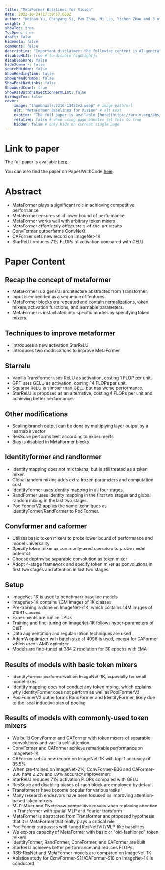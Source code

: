 ```yaml
---
title: "MetaFormer Baselines for Vision"
date: 2022-10-24T17:59:57.000Z
author: "Weihao Yu, Chenyang Si, Pan Zhou, Mi Luo, Yichen Zhou and 3 others"
weight: 2
showToc: true
TocOpen: true
draft: false
hidemeta: false
comments: false
description: "Important disclaimer: the following content is AI-generated, please make sure to fact check the presented information by reading the full paper."
disableHLJS: true # to disable highlightjs
disableShare: false
hideSummary: false
searchHidden: false
ShowReadingTime: false
ShowBreadCrumbs: false
ShowPostNavLinks: false
ShowWordCount: true
ShowRssButtonInSectionTermList: false
UseHugoToc: false
cover:
    image: "thumbnails/2210-13452v2.webp" # image path/url
    alt: "MetaFormer Baselines for Vision" # alt text
    caption: "The full paper is available [here](https://arxiv.org/abs/2210.13452)." # display caption under cover
    relative: false # when using page bundles set this to true
    hidden: false # only hide on current single page
---
```


# Link to paper
The full paper is available [here](https://arxiv.org/abs/2210.13452).

You can also find the paper on PapersWithCode [here](https://paperswithcode.com/paper/metaformer-baselines-for-vision).

# Abstract
- MetaFormer plays a significant role in achieving competitive performance
- MetaFormer ensures solid lower bound of performance
- MetaFormer works well with arbitrary token mixers
- MetaFormer effortlessly offers state-of-the-art results
- ConvFormer outperforms ConvNeXt
- CAFormer sets new record on ImageNet-1K
- StarReLU reduces 71% FLOPs of activation compared with GELU

# Paper Content

## Recap the concept of metaformer
- MetaFormer is a general architecture abstracted from Transformer.
- Input is embedded as a sequence of features.
- MetaFormer blocks are repeated and contain normalizations, token mixers, activation functions, and learnable parameters.
- MetaFormer is instantiated into specific models by specifying token mixers.

## Techniques to improve metaformer
- Introduces a new activation StarReLU
- Introduces two modifications to improve MetaFormer

## Starrelu
- Vanilla Transformer uses ReLU as activation, costing 1 FLOP per unit.
- GPT uses GELU as activation, costing 14 FLOPs per unit.
- Squared ReLU is simpler than GELU but has worse performance.
- StarReLU is proposed as an alternative, costing 4 FLOPs per unit and achieving better performance.

## Other modifications
- Scaling branch output can be done by multiplying layer output by a learnable vector
- ResScale performs best according to experiments
- Bias is disabled in MetaFormer blocks

## Identityformer and randformer
- Identity mapping does not mix tokens, but is still treated as a token mixer.
- Global random mixing adds extra frozen parameters and computation cost.
- IdentityFormer uses identity mapping in all four stages.
- RandFormer uses identity mapping in the first two stages and global random mixing in the last two stages.
- PoolFormerV2 applies the same techniques as IdentityFormer/RandFormer to PoolFormer.

## Convformer and caformer
- Utilizes basic token mixers to probe lower bound of performance and model universality
- Specify token mixer as commonly-used operators to probe model potential
- Choose depthwise separable convolution as token mixer
- Adopt 4-stage framework and specify token mixer as convolutions in first two stages and attention in last two stages

## Setup
- ImageNet-1K is used to benchmark baseline models
- ImageNet-1K contains 1.3M images of 1K classes
- Pre-training is done on ImageNet-21K, which contains 14M images of 21841 classes
- Experiments are run on TPUs
- Training and fine-tuning on ImageNet-1K follows hyper-parameters of DeiT
- Data augmentation and regularization techniques are used
- AdamW optimizer with batch size of 4096 is used, except for CAFormer which uses LAMB optimizer
- Models are fine-tuned at 384 2 resolution for 30 epochs with EMA

## Results of models with basic token mixers
- IdentityFormer performs well on ImageNet-1K, especially for small model sizes
- Identity mapping does not conduct any token mixing, which explains why IdentityFormer does not perform as well as PoolFormerV2
- PoolFormerV2 outperforms RandFormer and IdentityFormer, likely due to the local inductive bias of pooling

## Results of models with commonly-used token mixers
- We build ConvFormer and CAFormer with token mixers of separable convolutions and vanilla self-attention
- ConvFormer and CAFormer achieve remarkable performance on ImageNet-1K
- CAFormer sets a new record on ImageNet-1K with top-1 accuracy of 85.5%
- When pre-trained on ImageNet-21K, ConvFormer-B36 and CAFormer-B36 have 2.2% and 1.9% accuracy improvement
- StarReLU reduces 71% activation FLOPs compared with GELU
- ResScale and disabling biases of each block are employed by default
- Transformers have become popular for various tasks
- Many research endeavors have been focused on improving attention-based token mixers
- MLP-Mixer and FNet show competitive results when replacing attention in Transformer with spatial MLP and Fourier transform
- MetaFormer is abstracted from Transformer and proposed hypothesis that it is MetaFormer that really plays a critical role
- PoolFormer surpasses well-tuned ResNet/ViT/MLP-like baselines
- We explore capacity of MetaFormer with basic or "old-fashioned" token mixers
- IdentityFormer, RandFormer, ConvFormer, and CAFormer are built
- StarReLU achieves better performance and reduces FLOPs
- RSB-ResNet and MetaFormer models are compared on ImageNet-1K
- Ablation study for ConvFormer-S18/CAFormer-S18 on ImageNet-1K is conducted
